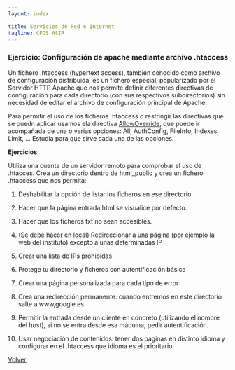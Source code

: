```yaml
---
layout: index

title: Servicios de Red e Internet
tagline: CFGS ASIR
---
```

### Ejercicio: Configuración de apache mediante archivo .htaccess

Un fichero .htaccess (hypertext access), también conocido como archivo de configuración distribuida, es un fichero especial, popularizado por el Servidor HTTP Apache que nos permite definir diferentes directivas de configuración para cada directorio (con sus respectivos subdirectorios) sin necesidad de editar el archivo de configuración principal de Apache.

Para permitir el uso de los ficheros .htaccess o restringir las directivas que se puedn aplicar usamos ela directiva [AllowOverride](http://httpd.apache.org/docs/2.2/es/mod/core.html#allowoverride), que puede ir acompañada de una o varias opciones: All, AuthConfig, FileInfo, Indexes, Limit, ... Estudia para que sirve cada una de las opciones.

**Ejercicios**

Utiliza una cuenta de un servidor remoto para comprobar el uso de .htacces. Crea un directorio dentro de html_public y crea un fichero .htaccess que nos permita:

1) Deshabilitar la opción de listar los ficheros en ese directorio.

2) Hacer que la página entrada.html se visualice por defecto.

3) Hacer que los ficheros txt no sean accesibles.

4) (Se debe hacer en local) Redireccionar a una página (por ejemplo la web del instituto) excepto a unas determinadas IP

5) Crear una lista de IPs prohibidas

6) Protege tu directorio y ficheros con autentificación básica

7) Crear una página personalizada para cada tipo de error

8) Crea una redirección permanente: cuando entremos en este directorio salte a www,google.es

9) Permitir la entrada desde un cliente en concreto (utilizando el nombre del host), si no se entra desde esa máquina, pedir autentificación.

10) Usar negociación de contenidos: tener dos páginas en distinto idioma y configurar en el .htaccess que idioma es el prioritario.

[Volver](index)
